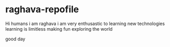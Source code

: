 # raghava-repofile



Hi humans 
i am raghava i am very enthusastic to learning new  technologies
learning is limitless 
making fun exploring the world





good day
